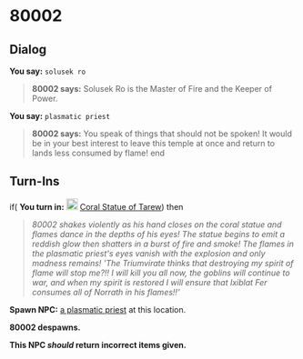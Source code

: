 # 80002


## Dialog

**You say:** `solusek ro`



>**80002 says:** Solusek Ro is the Master of Fire and the Keeper of Power.

**You say:** `plasmatic priest`



>**80002 says:** You speak of things that should not be spoken! It would be in your best interest to leave this temple at once and return to lands less consumed by flame!
end



## Turn-Ins


if( **You turn in:** <img style="background:url(/static/icons/blank_slot.gif);width:20px;height:20px;" src="/static/icons/item_895.png" alt="" /> <a
                                href="/item/28051" data-url="28051" class="tooltip-link link">Coral Statue of Tarew</a>) then 


>*80002 shakes violently as his hand closes on the coral statue and flames dance in the depths of his eyes! The statue begins to emit a reddish glow then shatters in a burst of fire and smoke! The flames in the plasmatic priest's eyes vanish with the explosion and only madness remains! 'The Triumvirate thinks that destroying my spirit of flame will stop me?!! I will kill you all now, the goblins will continue to war, and when my spirit is restored I will ensure that Ixiblat Fer consumes all of Norrath in his flames!!'*


**Spawn NPC:**  [a plasmatic priest](/npc/80042) at this location.


**80002 despawns.**

**This NPC *should* return incorrect items given.**
